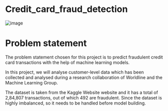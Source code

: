 # Credit_card_fraud_detection

![image](https://user-images.githubusercontent.com/104993367/183286928-ead5c4d1-3126-4814-93ce-5319000b5801.png)

# Problem statement
The problem statement chosen for this project is to predict fraudulent credit card transactions with the help of machine learning models.

In this project, we will analyse customer-level data which has been collected and analysed during a research collaboration of Worldline and the Machine Learning Group.

The dataset is taken from the Kaggle Website website and it has a total of 2,84,807 transactions, out of which 492 are fraudulent. Since the dataset is highly imbalanced, so it needs to be handled before model building.
